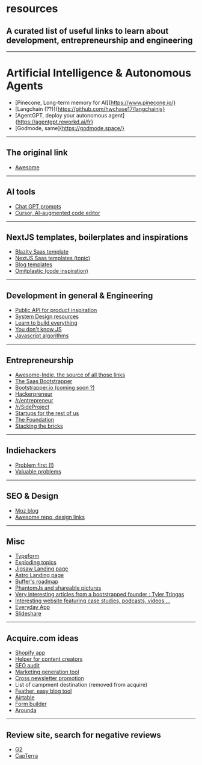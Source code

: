 # resources

## A curated list of useful links to learn about development, entrepreneurship and engineering

***

# Artificial Intelligence & Autonomous Agents

- [Pinecone, Long-term memory for AI]{https://www.pinecone.io/}
- [Langchain (??)]{https://github.com/hwchase17/langchainjs}
- [AgentGPT, deploy your autonomous agent]{https://agentgpt.reworkd.ai/fr}
- [Godmode, same]{https://godmode.space/}

***

## The original link

- [Awesome](https://github.com/sindresorhus/awesome)

***

## AI tools

- [Chat GPT prompts](https://github.com/f/awesome-chatgpt-prompts)
- [Cursor, AI-augmented code editor](https://github.com/getcursor/cursor)

***

## NextJS templates, boilerplates and inspirations

- [Blazity Saas template](https://github.com/Blazity/next-saas-starter)
- [NextJS Saas templates (topic)](https://github.com/topics/nextjs-saas)
- [Blog templates](https://github.com/topics/nextjs-blog)
- [Omitplastic (code inspiration)](https://github.com/gavinmgrant/omitplastic)

***

## Development in general & Engineering

- [Public API for product inspiration](https://github.com/public-apis/public-apis)
- [System Design resources](https://github.com/donnemartin/system-design-primer)
- [Learn to build everything](https://github.com/codecrafters-io/build-your-own-x)
- [You don't know JS](https://github.com/getify/You-Dont-Know-JS)
- [Javascript algorithms](https://github.com/trekhleb/javascript-algorithms)

***

## Entrepreneurship

- [Awesome-Indie, the source of all those links](https://github.com/mezod/awesome-indie#readme)
- [The Saas Bootstrapper](https://www.thesaasbootstrapper.co/)
- [Bootstrapper.io (coming soon ?)](https://bootstrappers.io/)
- [Hackerpreneur](https://hackerpreneur.co/)
- [/r/entrepreneur](https://www.reddit.com/r/Entrepreneur/)
- [/r/SideProject](https://www.reddit.com/r/SideProject/)
- [Startups for the rest of us](https://www.startupsfortherestofus.com/greatest-hits)
- [The Foundation](https://thefoundation.com/)
- [Stacking the bricks](https://stackingthebricks.com/)

***

## Indiehackers 

- [Problem first (!)](https://www.indiehackers.com/post/how-to-brainstorm-great-business-ideas-ab51c3d51c)
- [Valuable problems](https://www.indiehackers.com/post/why-do-some-entrepreneurs-earn-more-than-others-dc81985afd?commentId=-M0t2SddC3EwBGMmLGAO)


***

## SEO & Design

- [Moz blog](https://moz.com/blog)
- [Awesome repo, design links](https://github.com/nicolesaidy/awesome-web-design#readme)

***

## Misc

- [Typeform](https://www.typeform.com/)
- [Exploding topics](https://explodingtopics.com/)
- [Jigsaw Landing page](https://jigsaw.tighten.com/)
- [Astro Landing page](https://astro.build/)
- [Buffer's roadmap](https://buffer.com/resources/transparent-product-roadmap/)
- [PhantomJs and shareable pictures](https://levels.io/phantomjs-social-media-share-pictures/)
- [Very interesting articles from a bootstrapped founder : Tyler Tringas](https://tylertringas.com/)
- [Interesting website featuring case studies, podcasts, videos ...](https://stackingthebricks.com/)
- [Everyday App](https://everyday.app/)
- [Slideshare](https://www.slideshare.net/mjskok/startup-secrets-roadmap-to-success)

***

## Acquire.com ideas 

- [Shopify app](https://app.acquire.com/startup/bV0mcCHOR4RfUhpXkilLjQtB2fi2/AVqxXA9gQAT14RMfiz8e)
- [Helper for content creators](https://app.acquire.com/startup/hFMPdAxWSIPFiJkAoPkq2i07MFU2/w2zdRb3tLiwkphhVJ5dS)
- [SEO audit](https://app.acquire.com/startup/mTHLad6FAYhKBGPTWjQHpi5mfX32/cQP9weYVUe8kFyjwEJpO)
- [Marketing generation tool](https://app.acquire.com/startup/yP4O6jA6GzXjgffAkrwrVMGqpWy2/SY4R9HbXqhSyvXmiTvET)
- [Cross newsletter promotion](https://app.acquire.com/startup/lV1UqItDMHhNz0LVf2kmGxx3MXF3/fjzKUeBQeXOHr2UuVwnM)
- List of campment destination (removed from acquire)
- [Feather, easy blog tool](https://feather.so/)
- [Airtable](https://www.airtable.com/toolkit)
- [Form builder](https://tally.so/)
- [Arounda](https://arounda.agency/)

***

## Review site, search for negative reviews

- [G2](https://www.g2.com/)
- [CapTerra](https://www.capterra.com/)
